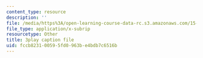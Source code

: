 ```yaml
---
content_type: resource
description: ''
file: /media/https%3A/open-learning-course-data-rc.s3.amazonaws.com/15-031j-energy-decisions-markets-and-policies-spring-2012/fccb823100595fd0963be4bdb7c6516b_mKmMDYGO3-Y.vtt
file_type: application/x-subrip
resourcetype: Other
title: 3play caption file
uid: fccb8231-0059-5fd0-963b-e4bdb7c6516b
---
```

